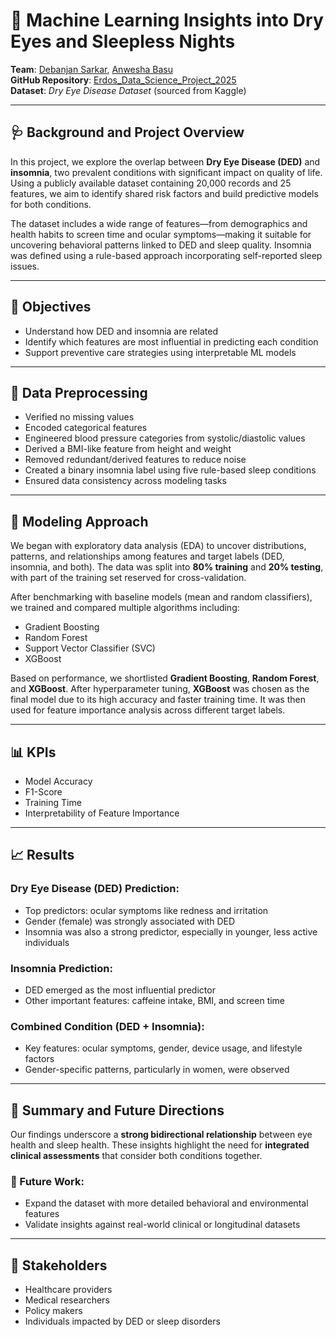 # 🧠 Machine Learning Insights into Dry Eyes and Sleepless Nights

**Team**: [Debanjan Sarkar](https://github.com/debanjan-cosmo), [Anwesha Basu](https://github.com/AnweshaB12)  
**GitHub Repository**: [Erdos_Data_Science_Project_2025](https://github.com/debanjan-cosmo/Erdos_Data_Science_Project_2025)  
**Dataset**: *Dry Eye Disease Dataset* (sourced from Kaggle)

---

## 🩺 Background and Project Overview

In this project, we explore the overlap between **Dry Eye Disease (DED)** and **insomnia**, two prevalent conditions with significant impact on quality of life. Using a publicly available dataset containing 20,000 records and 25 features, we aim to identify shared risk factors and build predictive models for both conditions.

The dataset includes a wide range of features—from demographics and health habits to screen time and ocular symptoms—making it suitable for uncovering behavioral patterns linked to DED and sleep quality. Insomnia was defined using a rule-based approach incorporating self-reported sleep issues.

---

## 🎯 Objectives

- Understand how DED and insomnia are related  
- Identify which features are most influential in predicting each condition  
- Support preventive care strategies using interpretable ML models  

---

## 🧹 Data Preprocessing

- Verified no missing values  
- Encoded categorical features  
- Engineered blood pressure categories from systolic/diastolic values  
- Derived a BMI-like feature from height and weight  
- Removed redundant/derived features to reduce noise  
- Created a binary insomnia label using five rule-based sleep conditions  
- Ensured data consistency across modeling tasks  

---

## 🤖 Modeling Approach

We began with exploratory data analysis (EDA) to uncover distributions, patterns, and relationships among features and target labels (DED, insomnia, and both). The data was split into **80% training** and **20% testing**, with part of the training set reserved for cross-validation.

After benchmarking with baseline models (mean and random classifiers), we trained and compared multiple algorithms including:

- Gradient Boosting  
- Random Forest  
- Support Vector Classifier (SVC)  
- XGBoost

Based on performance, we shortlisted **Gradient Boosting**, **Random Forest**, and **XGBoost**. After hyperparameter tuning, **XGBoost** was chosen as the final model due to its high accuracy and faster training time. It was then used for feature importance analysis across different target labels.

---

## 📊 KPIs

- Model Accuracy  
- F1-Score  
- Training Time  
- Interpretability of Feature Importance  

---

## 📈 Results

### Dry Eye Disease (DED) Prediction:
- Top predictors: ocular symptoms like redness and irritation  
- Gender (female) was strongly associated with DED  
- Insomnia was also a strong predictor, especially in younger, less active individuals  

### Insomnia Prediction:
- DED emerged as the most influential predictor  
- Other important features: caffeine intake, BMI, and screen time  

### Combined Condition (DED + Insomnia):
- Key features: ocular symptoms, gender, device usage, and lifestyle factors  
- Gender-specific patterns, particularly in women, were observed  

---

## 🧾 Summary and Future Directions

Our findings underscore a **strong bidirectional relationship** between eye health and sleep health. These insights highlight the need for **integrated clinical assessments** that consider both conditions together.

### 🔮 Future Work:
- Expand the dataset with more detailed behavioral and environmental features  
- Validate insights against real-world clinical or longitudinal datasets  

---

## 👥 Stakeholders

- Healthcare providers  
- Medical researchers  
- Policy makers  
- Individuals impacted by DED or sleep disorders  
